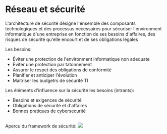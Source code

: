 # Réseau et sécurité

L'architecture de sécurité désigne l'ensemble des composants technologiques et des processus necessaires pour sécuriser l'environment informatique d'une entreprise en fonction de ses besoins d'affaires, des risques de sécurité qu'elle encourt et de ses obligations légales

Les besoins:
* Éviter une protection de l'environment informatique non adequate
* Éviter une protection par tatonnement
* Assurer le respet des obligations de conformité
* Planifier et anticiper l'évolution
* Maitriser les budgetrs de sécurité TI

Les éléments d'influence sur la sécurité les besoins (intrants):
* Besoins et exigences de sécurité
* Obligations de sécurité et d'affaires
* Bonnes pratiques de cybersecurité

##
Apercu du framework de sécurité: ![](https://github.com/JonmarCorpuz/SecondBrain/blob/main/Assets/Apercu%20du%20framework.PNG)

 
